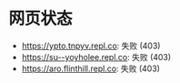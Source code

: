 # 网页状态
- https://ypto.tnpyv.repl.co: 失败 (403)
- https://su--yoyholee.repl.co: 失败 (403)
- https://aro.flinthill.repl.co: 失败 (403)
